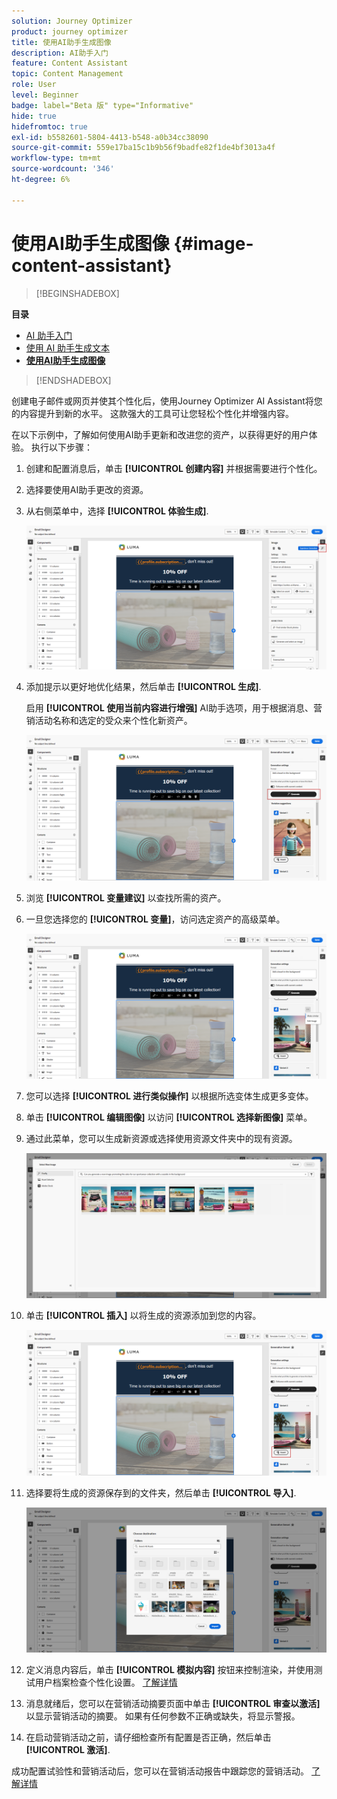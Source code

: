 ```yaml
---
solution: Journey Optimizer
product: journey optimizer
title: 使用AI助手生成图像
description: AI助手入门
feature: Content Assistant
topic: Content Management
role: User
level: Beginner
badge: label="Beta 版" type="Informative"
hide: true
hidefromtoc: true
exl-id: b5582601-5804-4413-b548-a0b34cc38090
source-git-commit: 559e17ba15c1b9b56f9badfe82f1de4bf3013a4f
workflow-type: tm+mt
source-wordcount: '346'
ht-degree: 6%

---
```


# 使用AI助手生成图像 {#image-content-assistant}

>[!BEGINSHADEBOX]

**目录**

* [AI 助手入门](gs-generative.md)
* [使用 AI 助手生成文本](generative-content.md)
* **[使用AI助手生成图像](generative-image.md)**

>[!ENDSHADEBOX]

创建电子邮件或网页并使其个性化后，使用Journey Optimizer AI Assistant将您的内容提升到新的水平。 这款强大的工具可让您轻松个性化并增强内容。

在以下示例中，了解如何使用AI助手更新和改进您的资产，以获得更好的用户体验。 执行以下步骤：

1. 创建和配置消息后，单击 **[!UICONTROL 创建内容]** 并根据需要进行个性化。

1. 选择要使用AI助手更改的资源。

1. 从右侧菜单中，选择 **[!UICONTROL 体验生成]**.

   ![](assets/gen-ai-image-1.png)

1. 添加提示以更好地优化结果，然后单击 **[!UICONTROL 生成]**.

   启用 **[!UICONTROL 使用当前内容进行增强]** AI助手选项，用于根据消息、营销活动名称和选定的受众来个性化新资产。

   ![](assets/gen-ai-image-2.png)

1. 浏览 **[!UICONTROL 变量建议]** 以查找所需的资产。

1. 一旦您选择您的 **[!UICONTROL 变量]**，访问选定资产的高级菜单。

   ![](assets/gen-ai-image-3.png)

1. 您可以选择 **[!UICONTROL 进行类似操作]** 以根据所选变体生成更多变体。

1. 单击 **[!UICONTROL 编辑图像]** 以访问 **[!UICONTROL 选择新图像]** 菜单。

1. 通过此菜单，您可以生成新资源或选择使用资源文件夹中的现有资源。

   ![](assets/gen-ai-image-4.png)

1. 单击 **[!UICONTROL 插入]** 以将生成的资源添加到您的内容。

   ![](assets/gen-ai-image-5.png)

1. 选择要将生成的资源保存到的文件夹，然后单击 **[!UICONTROL 导入]**.

   ![](assets/gen-ai-image-6.png)

1. 定义消息内容后，单击 **[!UICONTROL 模拟内容]** 按钮来控制渲染，并使用测试用户档案检查个性化设置。 [了解详情](../content-management/preview-test.md)

1. 消息就绪后，您可以在营销活动摘要页面中单击 **[!UICONTROL 审查以激活]** 以显示营销活动的摘要。 如果有任何参数不正确或缺失，将显示警报。

1. 在启动营销活动之前，请仔细检查所有配置是否正确，然后单击 **[!UICONTROL 激活]**.

成功配置试验性和营销活动后，您可以在营销活动报告中跟踪您的营销活动。 [了解详情](../reports/campaign-global-report.md#experimentation-report)
